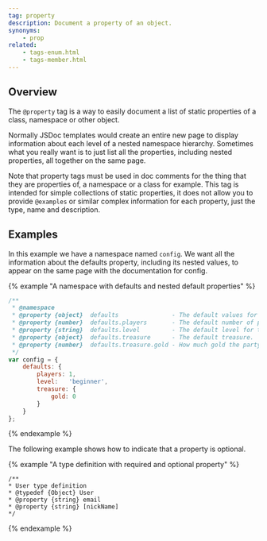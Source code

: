 ```yaml
---
tag: property
description: Document a property of an object.
synonyms:
    - prop
related:
    - tags-enum.html
    - tags-member.html
---
```


## Overview

The `@property` tag is a way to easily document a list of static properties of a class, namespace or
other object.

Normally JSDoc templates would create an entire new page to display information about each level of
a nested namespace hierarchy. Sometimes what you really want is to just list all the properties,
including nested properties, all together on the same page.

Note that property tags must be used in doc comments for the thing that they are properties of, a
namespace or a class for example. This tag is intended for simple collections of static properties,
it does not allow you to provide `@examples` or similar complex information for each property, just
the type, name and description.


## Examples

In this example we have a namespace named `config`. We want all the information about the defaults
property, including its nested values, to appear on the same page with the documentation for config.

{% example "A namespace with defaults and nested default properties" %}

```js
/**
 * @namespace
 * @property {object}  defaults               - The default values for parties.
 * @property {number}  defaults.players       - The default number of players.
 * @property {string}  defaults.level         - The default level for the party.
 * @property {object}  defaults.treasure      - The default treasure.
 * @property {number}  defaults.treasure.gold - How much gold the party starts with.
 */
var config = {
    defaults: {
        players: 1,
        level:   'beginner',
        treasure: {
            gold: 0
        }
    }
};
```
{% endexample %}

The following example shows how to indicate that a property is optional.

 {% example "A type definition with required and optional property" %}

 ```
/**
 * User type definition
 * @typedef {Object} User
 * @property {string} email
 * @property {string} [nickName]
 */
 ```
 {% endexample %}